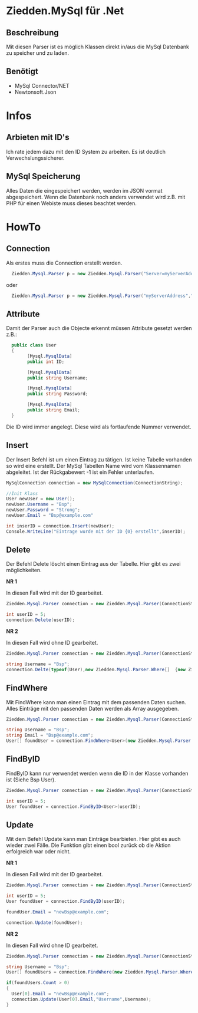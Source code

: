 # Ziedden.MySql für .Net
## Beschreibung
Mit diesen Parser ist es möglich Klassen direkt in/aus die MySql Datenbank zu speicher und zu laden.

## Benötigt
- MySql Connector/NET
- Newtonsoft.Json

# Infos
## Arbieten mit ID's
Ich rate jedem dazu mit den ID System zu arbeiten. Es ist deutlich Verwechslungssicherer.

## MySql Speicherung
Alles Daten die eingespeichert werden, werden im JSON vormat abgespeichert. Wenn die Datenbank noch anders verwendet wird z.B. mit PHP für einen Webiste muss dieses beachtet werden.

# HowTo
## Connection
Als erstes muss die Connection erstellt werden.
```csharp
  Ziedden.Mysql.Parser p = new Ziedden.Mysql.Parser("Server=myServerAddress;Database=myDataBase;Uid=myUsername;Pwd=myPassword;");
```
oder 

```csharp
  Ziedden.Mysql.Parser p = new Ziedden.Mysql.Parser("myServerAddress","myUsername","myPassword","myDataBase");
```
## Attribute
Damit der Parser auch die Objecte erkennt müssen Attribute gesetzt werden z.B.:

```csharp
  public class User
  {
        [Mysql.MysqlData]
        public int ID;

        [Mysql.MysqlData]
        public string Username;

        [Mysql.MysqlData]
        public string Password;

        [Mysql.MysqlData]
        public string Email;
  }
```

Die ID wird immer angelegt. Diese wird als fortlaufende Nummer verwendet. 

## Insert
Der Insert Befehl ist um einen Eintrag zu tätigen. Ist keine Tabelle vorhanden so wird eine erstellt.
Der MySql Tabellen Name wird vom Klassennamen abgeleitet. Ist der Rückgabewert -1 ist ein Fehler unterlaufen.
```csharp
MySqlConnection connection = new MySqlConnection(ConnectionString);

//Init Klass
User newUser = new User();
newUser.Username = "Bsp";
newUser.Password = "Strong";
newUser.Email = "Bsp@example.com"

int inserID = connection.Insert(newUser);
Console.WriteLine("Eintrage wurde mit der ID {0} erstellt",inserID);

```

## Delete
Der Befehl Delete löscht einen Eintrag aus der Tabelle. Hier gibt es zwei möglichkeiten.

**NR 1**

In diesen Fall wird mit der ID gearbeitet.

```csharp
Ziedden.Mysql.Parser connection = new Ziedden.Mysql.Parser(ConnectionString);

int userID = 5;
connection.Delete(userID);
```

**NR 2**

In diesen Fall wird ohne ID gearbeitet.

```csharp
Ziedden.Mysql.Parser connection = new Ziedden.Mysql.Parser(ConnectionString);

string Username = "Bsp";
connection.Delte(typeof(User),new Ziedden.Mysql.Parser.Where[]  {new Ziedden.Mysql.Parser.Where("Username",Username)});
```

## FindWhere
Mit FindWhere kann man einen Eintrag mit dem passenden Daten suchen. Alles Einträge mit den passenden Daten werden als Array ausgegeben.

```csharp
Ziedden.Mysql.Parser connection = new Ziedden.Mysql.Parser(ConnectionString);

string Username = "Bsp";
string Email = "Bsp@example.com";
User[] foundUser = connection.FindWhere<User>(new Ziedden.Mysql.Parser.Where[]  {new Ziedden.Mysql.Parser.Where("Username",Username),new Ziedden.Mysql.Parser.Where("Email",Email)});
```

## FindByID
FindByID kann nur verwendet werden wenn die ID in der Klasse vorhanden ist (Siehe Bsp User).
```csharp
Ziedden.Mysql.Parser connection = new Ziedden.Mysql.Parser(ConnectionString);

int userID = 5;
User foundUser = connection.FindByID<User>(userID);
```

## Update
Mit dem Befehl Update kann man Einträge bearbieten. Hier gibt es auch wieder zwei Fälle. Die Funktion gibt einen bool zurück ob die Aktion erfolgreich war oder nicht.

**NR 1**

In diesen Fall wird mit der ID gearbeitet.

```csharp
Ziedden.Mysql.Parser connection = new Ziedden.Mysql.Parser(ConnectionString);

int userID = 5;
User foundUser = connection.FindByID(userID);

foundUser.Email = "newBsp@example.com";

connection.Update(foundUser);

```

**NR 2**

In diesen Fall wird ohne ID gearbeitet.

```csharp
Ziedden.Mysql.Parser connection = new Ziedden.Mysql.Parser(ConnectionString);

string Username = "Bsp";
User[] foundUsers = connection.FindWhere(new Ziedden.Mysql.Parser.Where[]  {new Ziedden.Mysql.Parser.Where("Username",Username)});

if(foundUsers.Count > 0)
{
  User[0].Email = "newBsp@example.com";
  connection.Update(User[0].Email,"Username",Username);
}

```


